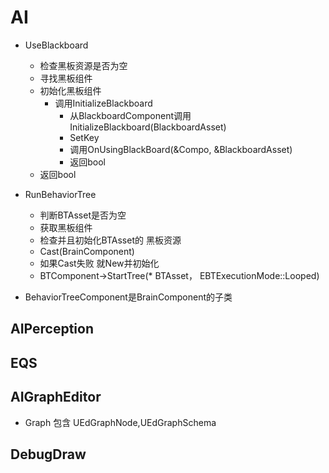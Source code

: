 # AI
- UseBlackboard
  - 检查黑板资源是否为空
  - 寻找黑板组件
  - 初始化黑板组件
    - 调用InitializeBlackboard
      - 从BlackboardComponent调用InitializeBlackboard(BlackboardAsset)
      - SetKey
      - 调用OnUsingBlackBoard(&Compo, &BlackboardAsset)
      - 返回bool
  - 返回bool

- RunBehaviorTree
  - 判断BTAsset是否为空
  - 获取黑板组件
  - 检查并且初始化BTAsset的 黑板资源
  - Cast<BehaviorTreeComponent>(BrainComponent)
  - 如果Cast失败 就New并初始化
  - BTComponent->StartTree(* BTAsset， EBTExecutionMode::Looped)

- BehaviorTreeComponent是BrainComponent的子类


## AIPerception

## EQS

## AIGraphEditor
- Graph 包含 UEdGraphNode,UEdGraphSchema



## DebugDraw
